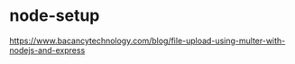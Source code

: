 # node-setup

https://www.bacancytechnology.com/blog/file-upload-using-multer-with-nodejs-and-express
